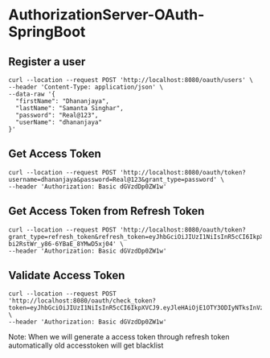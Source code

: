 # AuthorizationServer-OAuth-SpringBoot

## Register a user
~~~
curl --location --request POST 'http://localhost:8080/oauth/users' \
--header 'Content-Type: application/json' \
--data-raw '{
  "firstName": "Dhananjaya",
  "lastName": "Samanta Singhar",
  "password": "Real@123",
  "userName": "dhananjaya"
}'

~~~

## Get Access Token
~~~
curl --location --request POST 'http://localhost:8080/oauth/token?username=dhananjaya&password=Real@123&grant_type=password' \
--header 'Authorization: Basic dGVzdDp0ZW1w'
~~~

## Get Access Token from Refresh Token
~~~
curl --location --request POST 'http://localhost:8080/oauth/token?grant_type=refresh_token&refresh_token=eyJhbGciOiJIUzI1NiIsInR5cCI6IkpXVCJ9.eyJ1c2VyX25hbWUiOiJhZG1pbiIsInNjb3BlIjpbInJlYWQiLCJ3cml0ZSJdLCJhdGkiOiI0YTI3YzNhMS0wOTZlLTQ3NGQtOTFiMi1lYWY5OTE3MGY5MGEiLCJleHAiOjE1OTY3ODE4NDIsImF1dGhvcml0aWVzIjpbIlJPTEVfQURNSU4iLCJST0xFX1VTRVIiXSwianRpIjoiZDEyMzZlZjMtZWI4Zi00YjRmLTg2ZTQtMjhmZjQwMTc5MzUwIiwiY2xpZW50X2lkIjoidGVzdCJ9.p2DJwNt70vnNp-bi2RstWr_y86-6YBaE_8YMwD5xj04' \
--header 'Authorization: Basic dGVzdDp0ZW1w'
~~~

## Validate Access Token 
~~~
curl --location --request POST 'http://localhost:8080/oauth/check_token?token=eyJhbGciOiJIUzI1NiIsInR5cCI6IkpXVCJ9.eyJleHAiOjE1OTY3ODIyNTksInVzZXJfbmFtZSI6ImRoYW5hbmpheWEiLCJhdXRob3JpdGllcyI6WyJST0xFX1VTRVIiXSwianRpIjoiMzY4MTcwZjgtOWRhMS00MGJjLTk3NzctNTQ1NGJmOTg0NmE1IiwiY2xpZW50X2lkIjoidGVzdCIsInNjb3BlIjpbInJlYWQiLCJ3cml0ZSJdfQ.rkr2DATNGiyUKurYLFQuNo_9a4RK9i_dSfsoh8htIXQ' \
--header 'Authorization: Basic dGVzdDp0ZW1w'
~~~


Note: When we will generate a access token through refresh token automatically old accesstoken will get blacklist

